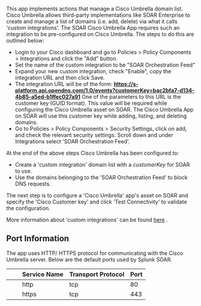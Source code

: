 This app implements actions that manage a Cisco Umbrella domain list. Cisco Umbrella allows
third-party implementations like SOAR Enterprise to create and manage a list of domains (i.e. add,
delete) via what it calls 'custom integrations'. The SOAR Cisco Umbrella App requires such an
integration to be pre-configured on Cisco Umbrella. The steps to do this are outlined below:

- Login to your Cisco dashboard and go to Policies > Policy Components > Integrations and click
  the "Add" button.
- Set the name of the custom integration to be "SOAR Orchestration Feed"
- Expand your new custom integration, check "Enable", copy the integration URL and then click
  Save.
- The integration URL will be of the form:
  **https://s-platform.api.opendns.com/1.0/events?customerKey=bac2bfa7-d134-4b85-a5ed-b1ffec027a91**
  One of the parameters to this URL is the customer key (GUID format). This value will be required
  while configuring the Cisco Umbrella asset on SOAR. The Cisco Umbrella App on SOAR will use this
  customer key while adding, listing, and deleting domains.
- Go to Policies > Policy Components > Security Settings, click on add, and check the relevant
  security settings. Scroll down and under Integrations select 'SOAR Orchestration Feed'.

At the end of the above steps Cisco Umbrella has been configured to:

- Create a 'custom integration' domain list with a *customerKey* for SOAR to use.
- Use the domains belonging to the 'SOAR Orchestration Feed' to block DNS requests.

The next step is to configure a 'Cisco Umbrella' app's asset on SOAR and specify the 'Cisco Customer
key' and click 'Test Connectivity' to validate the configuration.

More information about 'custom integrations' can be found
[here](https://support.umbrella.com/hc/en-us/articles/231248748) .

## Port Information

The app uses HTTP/ HTTPS protocol for communicating with the Cisco Umbrella server. Below are the
default ports used by Splunk SOAR.

|         Service Name | Transport Protocol | Port |
|----------------------|--------------------|------|
|         http | tcp | 80 |
|         https | tcp | 443 |
